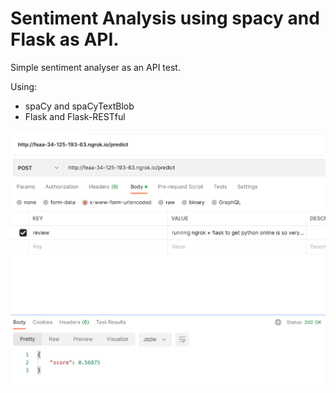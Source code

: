 # Sentiment Analysis using spacy and Flask as API.

Simple sentiment analyser as an API test.

Using:

* spaCy and spaCyTextBlob
* Flask and Flask-RESTful


![alt text](https://github.com/luisarmandom/sentiment-analyser-using-spacy-flask/blob/main/postman.png?raw=true)
